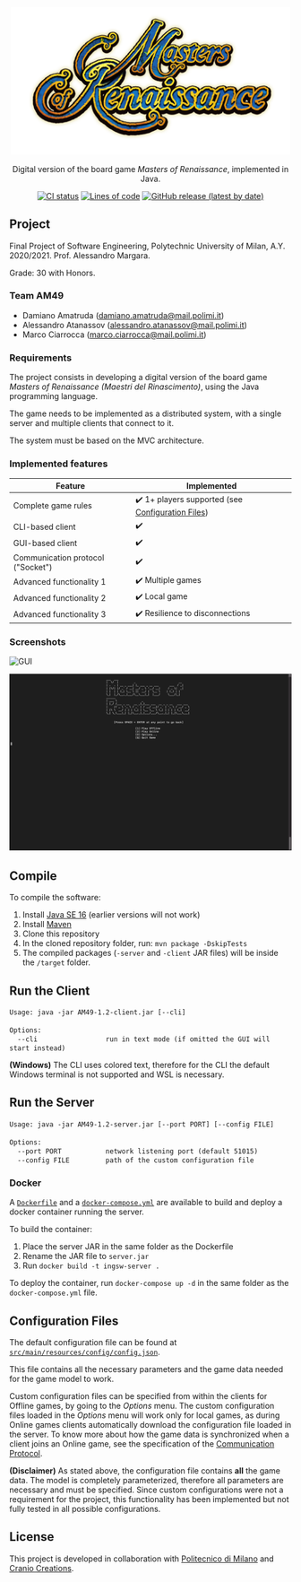 <div align="center">

<img src="src/main/resources/assets/gui/images/logo.png?raw=true" alt="Masters of Renaissance" width="500">

Digital version of the board game *Masters of Renaissance*, implemented in Java.

[![CI status](https://github.com/damianoamatruda/ingswAM2021-Amatruda-Atanassov-Ciarrocca/actions/workflows/maven.yml/badge.svg)](https://github.com/damianoamatruda/ingswAM2021-Amatruda-Atanassov-Ciarrocca/actions)
[![Lines of code](https://img.shields.io/tokei/lines/github/damianoamatruda/ingswAM2021-Amatruda-Atanassov-Ciarrocca)](https://github.com/damianoamatruda/ingswAM2021-Amatruda-Atanassov-Ciarrocca/graphs/contributors)
[![GitHub release (latest by date)](https://img.shields.io/github/v/release/damianoamatruda/ingswAM2021-Amatruda-Atanassov-Ciarrocca)](https://github.com/damianoamatruda/ingswAM2021-Amatruda-Atanassov-Ciarrocca/releases)

</div>

## Project

Final Project of Software Engineering, Polytechnic University of Milan, A.Y. 2020/2021. Prof. Alessandro Margara.

Grade: 30 with Honors.

### Team AM49

- Damiano Amatruda (damiano.amatruda@mail.polimi.it)
- Alessandro Atanassov (alessandro.atanassov@mail.polimi.it)
- Marco Ciarrocca (marco.ciarrocca@mail.polimi.it)

### Requirements

The project consists in developing a digital version of the board game *Masters of Renaissance (Maestri del
Rinascimento)*, using the Java programming language.

The game needs to be implemented as a distributed system, with a single server and multiple clients that connect to it.

The system must be based on the MVC architecture.

### Implemented features

| Feature | Implemented |
| ------- | ----------- |
| Complete game rules | :heavy_check_mark: 1+ players supported (see [Configuration Files](#configuration-files)) |
| CLI-based client | :heavy_check_mark: |
| GUI-based client | :heavy_check_mark: |
| Communication protocol ("Socket") | :heavy_check_mark: |
| Advanced functionality 1 | :heavy_check_mark: Multiple games |
| Advanced functionality 2 | :heavy_check_mark: Local game |
| Advanced functionality 3 | :heavy_check_mark: Resilience to disconnections |

### Screenshots

![GUI](docs/gui.png)

![CLI](docs/cli.png)

## Compile

To compile the software:

1. Install [Java SE 16](https://docs.oracle.com/en/java/javase/16/) (earlier versions will not work)
2. Install [Maven](https://maven.apache.org/install.html)
3. Clone this repository
4. In the cloned repository folder, run: `mvn package -DskipTests`
5. The compiled packages (`-server` and `-client` JAR files) will be inside the `/target` folder.

## Run the Client

```
Usage: java -jar AM49-1.2-client.jar [--cli]

Options:
  --cli                 run in text mode (if omitted the GUI will start instead)
```

**(Windows)** The CLI uses colored text, therefore for the CLI the default Windows terminal is not supported and WSL is necessary.

## Run the Server

```
Usage: java -jar AM49-1.2-server.jar [--port PORT] [--config FILE]

Options:
  --port PORT           network listening port (default 51015)
  --config FILE         path of the custom configuration file
```

### Docker

A [`Dockerfile`](Dockerfile) and a [`docker-compose.yml`](docker-compose.yml) are available to build and deploy a
docker container running the server.

To build the container:

1. Place the server JAR in the same folder as the Dockerfile
2. Rename the JAR file to `server.jar`
3. Run `docker build -t ingsw-server .`

To deploy the container, run `docker-compose up -d` in the same folder as the `docker-compose.yml` file.

## Configuration Files

The default configuration file can be found at [`src/main/resources/config/config.json`](src/main/resources/config/config.json).

This file contains all the necessary parameters and the game data needed for the game model to work.

Custom configuration files can be specified from within the clients for Offline games, by going to the *Options* menu.
The custom configuration files loaded in the *Options* menu will work only for local games, as during Online games clients
automatically download the configuration file loaded in the server. To know more about how the game data is synchronized
when a client joins an Online game, see the specification of the [Communication Protocol](deliverables/communication-protocol.md).

**(Disclaimer)** As stated above, the configuration file contains **all** the game data. The model is completely parameterized,
therefore all parameters are necessary and must be specified. Since custom configurations were not a requirement for the project,
this functionality has been implemented but not fully tested in all possible configurations.

## License

This project is developed in collaboration with [Politecnico di Milano](https://www.polimi.it) and
[Cranio Creations](https://www.craniocreations.it).
